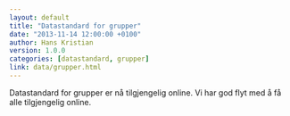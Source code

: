 ```yaml
---
layout: default
title: "Datastandard for grupper"
date: "2013-11-14 12:00:00 +0100"
author: Hans Kristian
version: 1.0.0
categories: [datastandard, grupper]
link: data/grupper.html
---
```


Datastandard for grupper er nå tilgjengelig online. Vi har god flyt med å få
alle tilgjengelig online.

